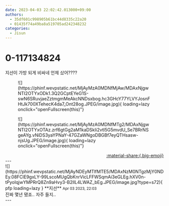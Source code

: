 ```yaml
---
date: 2023-04-03 22:02:42.013000+09:00
authors:
  - 35df601c998905b61bc44d8335c22a20
  - 01435f74a49ba8a519705ad242348232
categories:
  - Jisun
---
```


# 0-117134824

<div class="post-container" markdown="1">
<div class="content-container md-sidebar__scrollwrap" markdown="1">

지선이 가방 되게 비싸네 언제 샀어????
<figure markdown="1">
![](https://phinf.wevpstatic.net/MjAyMzA0MDNfMjAw/MDAxNjgwNTI2OTYxODk1.3Q2GCptEYeG1S-swN6SRuvjaeZztmgmMeAkcNNDsxbog.hc3GHcY77YLVYJosnFHtJk700XTehecK4da7_Ont28og.JPEG/image.jpg){ loading=lazy onclick="openFullscreen(this)"}
</figure>

<figure markdown="1">
![](https://phinf.wevpstatic.net/MjAyMzA0MDNfMTg2/MDAxNjgwNTI2OTYxOTAz.zrf6gtGg2aM1kaDSkIi2vtl5G5mvdU_Se7BRrNSgeAYg.vNiDS3yaYPNaY-47GZaWNgoDBGBf7eyQTHsasw-njsUg.JPEG/image.jpg){ loading=lazy onclick="openFullscreen(this)"}
</figure>


</div>
</div>

<div style="text-align: right;" markdown="1">
<a href="https://weverse.io/fromis9/fanpost/0-117134824" style="text-align: right;">:material-share:{.big-emoji}</a>
</div>
---

<div class="comments-container md-sidebar__scrollwrap" markdown="1">
<div class="comment" markdown="1">
<div class='id-container' markdown="1">
![](https://phinf.wevpstatic.net/MjAyNDEyMTlfMTE5/MDAxNzM0NTgzMjY0NDEy.08FClE9gxLY-99LscoMUgQbKnrVicLFFWSqmAi3eGLEg.hXV0n-tPyoIqjwYMPRrQ8Zn9aHvy3-B2llL4LWAZ_bEg.JPEG/image.jpg?type=s72){ pfp loading=lazy }
**<span class="artist">지선</span>** <small>Apr 03 2023, 22:03</small><br>
</div>
<div class='comment-body' markdown="1">
진짜 몇년 됐죠.. 자주 들지..
</div>
</div>
</div>
---
